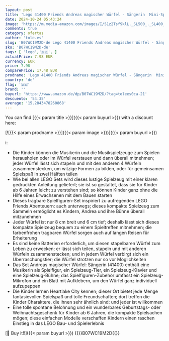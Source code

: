 ```yaml
---
layout: post
title: 'Lego 41400 Friends Andreas magischer Würfel - Sängerin  Mini-Spielset mit Mini-Puppe und Überraschungstier'
date: 2024-10-24 05:43:24
image: 'https://m.media-amazon.com/images/I/51z2Tsf9klL._SL500_._SL400_.jpg'
comments: true
category: ofertas
author: 'tole.es'
slug: 'B07WC19M2D-de Lego 41400 Friends Andreas magischer Würfel - Sängerin...'
sku: 'B07WC19M2D-de'
tags: [ 'lego','🇩🇪', ]
actualPrice: 7.98 EUR
currency: EUR
price: 7.98
comparePrice: 17.48 EUR
prodname: 'Lego 41400 Friends Andreas magischer Würfel - Sängerin  Mini-Spielset mit Mini-Puppe und Überraschungstier'
country: 'de'
flag: '🇩🇪'
brand: ''
buyurl: 'https://www.amazon.de/dp/B07WC19M2D/?tag=tolees0ca-21'
descuento: '54.35'
average: '15.2843478260868'
---
```


You can find [{{< param title >}}]({{< param buyurl >}}) with a discount here:

[![{{< param prodname >}}]({{< param image >}})]({{< param buyurl >}})

ℹ️:

- Die Kinder können die Musikerin und die Musikspielzeuge zum Spielen herausholen oder im Würfel verstauen und dann überall mitnehmen; jeder Würfel lässt sich stapeln und mit den anderen 4 Würfeln zusammenstecken, um witzige Formen zu bilden, oder für gemeinsamen Spielspaß in zwei Hälften teilen
- Wie bei allen LEGO Sets wird dieses lustige Spielzeug mit einer klaren gedruckten Anleitung geliefert; sie ist so gestaltet, dass sie für Kinder ab 6 Jahren leicht zu verstehen sind; so können Kinder ganz ohne die Hilfe eines Erwachsenen mit dem Bauen starten
- Dieses tragbare Spielfiguren-Set inspiriert zu aufregenden LEGO Friends Abenteuern: auch unterwegs; dieses kompakte Spielzeug zum Sammeln ermöglicht es Kindern, Andrea und ihre Bühne überall mitzunehmen
- Jeder Würfel ist nur 8 cm breit und 6 cm tief; deshalb lässt sich dieses kompakte Spielzeug bequem zu einem Spieltreffen mitnehmen; die farbenfrohen tragbaren Würfel sorgen auch auf langen Reisen für Erheiterung
- Es sind keine Batterien erforderlich, um diesen stapelbaren Würfel zum Leben zu erwecken; er lässt sich teilen, stapeln und mit anderen Würfeln zusammenstecken; und in jedem Würfel verbirgt sich ein Überraschungstier; die Würfel strotzen nur so vor Möglichkeiten
- Das Set Andreas magischer Würfel: Sängerin (41400) enthält eine Musikerin als Spielfigur, ein Spielzeug-Tier, ein Spielzeug-Klavier und eine Spielzeug-Bühne; das Spielfiguren-Zubehör umfasst ein Spielzeug-Mikrofon und ein Blatt mit Aufklebern, um den Würfel ganz individuell aufzupeppen
- Die Kinder lernen Heartlake City kennen; dieser Ort bietet jede Menge fantasievollen Spielspaß und tolle Freundschaften; dort treffen die Kinder Charaktere, die ihnen sehr ähnlich sind: und jeder ist willkommen
- Eine tolle spontane Belohnung und ein wunderbares Geburtstags- oder Weihnachtsgeschenk für Kinder ab 6 Jahren, die kompakte Spielsachen mögen; diese einfachen Modelle verschaffen Kindern einen raschen Einstieg in das LEGO Bau- und Spielerlebnis

[🛒 Buy it!!]({{< param buyurl >}})
{{<world>}}B07WC19M2D{{</world>}}
